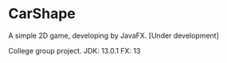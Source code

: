 # CarShape
A simple 2D game, developing by JavaFX. [Under development]

College group project.
JDK: 13.0.1
FX: 13
